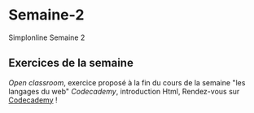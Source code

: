 # Semaine-2
Simplonline Semaine 2
## Exercices de la semaine
_Open classroom_, exercice proposé à la fin du cours de la semaine "les langages du web"
_Codecademy_, introduction Html, Rendez-vous sur [Codecademy](https://www.codecademy.com/users/valcott/achievements) !